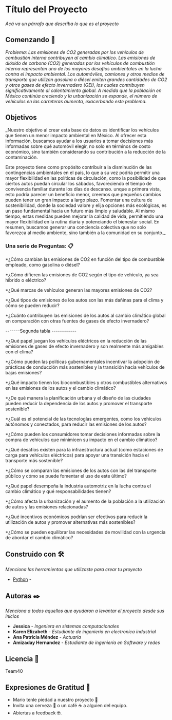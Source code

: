 # Título del Proyecto

_Acá va un párrafo que describa lo que es el proyecto_

## Comenzando 🚀

_Problema: Las emisiones de CO2 generadas por los vehículos de combustión interna contribuyen al cambio climático.
Las emisiones de dióxido de carbono (CO2) generadas por los vehículos de combustión interna representan uno de los mayores desafíos ambientales en la lucha contra el impacto ambiental. Los automóviles, camiones y otros medios de transporte que utilizan gasolina o diésel emiten grandes cantidades de CO2 y otros gases de efecto invernadero (GEI), los cuales contribuyen significativamente al calentamiento global. A medida que la población en México continúa creciendo y la urbanización se expande, el número de vehículos en las carreteras aumenta, exacerbando este problema._

## Objetivos
_Nuestro objetivo al crear esta base de datos es identificar los vehículos que tienen un menor impacto ambiental en México. Al ofrecer esta información, buscamos ayudar a los usuarios a tomar decisiones más informadas sobre qué automóvil elegir, no solo en términos de costo económico, sino también considerando su contribución a la reducción de la contaminación.

Este proyecto tiene como propósito contribuir a la disminución de las contingencias ambientales en el país, lo que a su vez podría permitir una mayor flexibilidad en las políticas de circulación, como la posibilidad de que ciertos autos puedan circular los sábados, favoreciendo el tiempo de convivencia familiar durante los días de descanso. unque a primera vista, esto podría parecer un beneficio menor, creemos que pequeños cambios pueden tener un gran impacto a largo plazo. Fomentar una cultura de sostenibilidad, donde la sociedad valore y elija opciones más ecológicas, es un paso fundamental hacia un futuro más limpio y saludable. Al mismo tiempo, estas medidas pueden mejorar la calidad de vida, permitiendo una mayor flexibilidad en la rutina diaria y potenciando el bienestar social. En resumen, buscamos generar una conciencia colectiva que no solo favorezca al medio ambiente, sino también a la comunidad en su conjunto._

### Una serie de Preguntas: 📋
*¿Cómo cambian las emisiones de CO2 en función del tipo de combustible empleado, como gasolina o diésel?

*¿Cómo difieren las emisiones de CO2 según el tipo de vehículo, ya sea híbrido o eléctrico? 

*¿Qué marcas de vehículos generan las mayores emisiones de CO2?

*¿Qué tipos de emisiones de los autos son las más dañinas para el clima y cómo se pueden reducir?












*¿Cuánto contribuyen las emisiones de los autos al cambio climático global en comparación con otras fuentes de gases de efecto invernadero?

-------Segunda tabla ------------


*¿Qué papel juegan los vehículos eléctricos en la reducción de las emisiones de gases de efecto invernadero y son realmente más amigables con el clima?

*¿Cómo pueden las políticas gubernamentales incentivar la adopción de prácticas de conducción más sostenibles y la transición hacia vehículos de bajas emisiones?

*¿Qué impacto tienen los biocombustibles y otros combustibles alternativos en las emisiones de los autos y el cambio climático?

*¿De qué manera la planificación urbana y el diseño de las ciudades pueden reducir la dependencia de los autos y promover el transporte sostenible?

*¿Cuál es el potencial de las tecnologías emergentes, como los vehículos autónomos y conectados, para reducir las emisiones de los autos?

*¿Cómo pueden los consumidores tomar decisiones informadas sobre la compra de vehículos que minimicen su impacto en el cambio climático?

*¿Qué desafíos existen para la infraestructura actual (como estaciones de carga para vehículos eléctricos) para apoyar una transición hacia el transporte más sostenible?

*¿Cómo se comparan las emisiones de los autos con las del transporte público y cómo se puede fomentar el uso de este último?

*¿Qué papel desempeña la industria automotriz en la lucha contra el cambio climático y qué responsabilidades tienen?

*¿Cómo afecta la urbanización y el aumento de la población a la utilización de autos y las emisiones relacionadas?

*¿Qué incentivos económicos podrían ser efectivos para reducir la utilización de autos y promover alternativas más sostenibles?

*¿Cómo se pueden equilibrar las necesidades de movilidad con la urgencia de abordar el cambio climático?
 


## Construido con 🛠️

_Menciona las herramientas que utilizaste para crear tu proyecto_

* [Python](https://www.python.org/) - 

## Autoras ✒️

_Menciona a todos aquellos que ayudaron a levantar el proyecto desde sus inicios_


* **Jessica** - *Ingeniera en sistemas computacionales* 
* **Karen Elizabeth** - *Estudiante de ingenieria en electronica industrial*
* **Ana Patricia Méndez** - *Actuaria* 
* **Amizaday Hernandez** - *Estudiante de ingeniería en Software y redes*


## Licencia 📄

Team40

## Expresiones de Gratitud 🎁

* Mario tenle piedad a nuestro proyecto 📢
* Invita una cerveza 🍺 o un café ☕ a alguien del equipo. 
* Abiertas a feedback 🤓.
